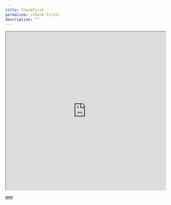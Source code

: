 ```yaml
---
title: CheckFirst
permalink: /check-first/
description: ""
---
```

<iframe style="width:100%;height:500px" src="https://www.checkfirst.gov.sg/c/39d57c46-9611-43db-977e-50ec55c5aef1"></iframe>


fffff